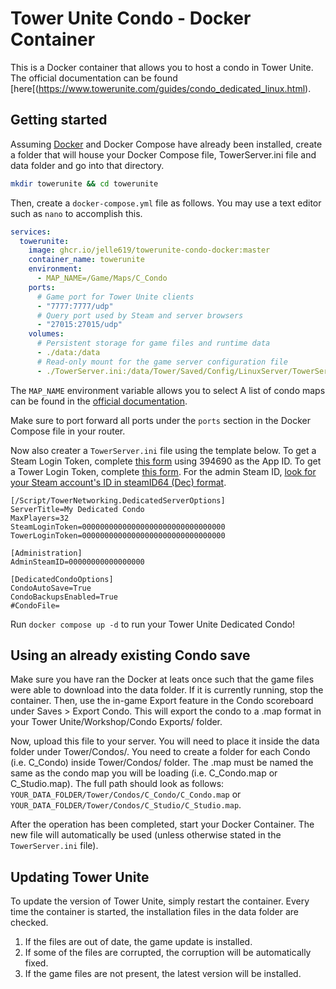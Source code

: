 # Tower Unite Condo - Docker Container
This is a Docker container that allows you to host a condo in Tower Unite. The official documentation can be found [here[(https://www.towerunite.com/guides/condo_dedicated_linux.html).

## Getting started
Assuming [Docker](https://docs.docker.com/engine/install/) and Docker Compose have already been installed, create a folder that will house your Docker Compose file, TowerServer.ini file and data folder and go into that directory.
```bash
mkdir towerunite && cd towerunite
```

Then, create a `docker-compose.yml` file as follows. You may use a text editor such as `nano` to accomplish this.

```yaml
services:
  towerunite:
    image: ghcr.io/jelle619/towerunite-condo-docker:master
    container_name: towerunite
    environment:
      - MAP_NAME=/Game/Maps/C_Condo
    ports:
      # Game port for Tower Unite clients
      - "7777:7777/udp"
      # Query port used by Steam and server browsers
      - "27015:27015/udp"
    volumes:
      # Persistent storage for game files and runtime data
      - ./data:/data
      # Read-only mount for the game server configuration file
      - ./TowerServer.ini:/data/Tower/Saved/Config/LinuxServer/TowerServer.ini
```

The `MAP_NAME` environment variable allows you to select A list of condo maps can be found in the [official documentation](https://www.towerunite.com/guides/condo_dedicated_linux.html#condo-map-list).

Make sure to port forward all ports under the `ports` section in the Docker Compose file in your router.

Now also creater a `TowerServer.ini` file using the template below. To get a Steam Login Token, complete [this form](https://steamcommunity.com/dev/managegameservers) using 394690 as the App ID. To get a Tower Login Token, complete [this form](https://moderation.towerunite.com/manage_game_servers.php). For the admin Steam ID, [look for your Steam account's ID in steamID64 (Dec) format](https://www.steamidfinder.com/).

```
[/Script/TowerNetworking.DedicatedServerOptions]
ServerTitle=My Dedicated Condo
MaxPlayers=32
SteamLoginToken=00000000000000000000000000000000
TowerLoginToken=00000000000000000000000000000000

[Administration]
AdminSteamID=00000000000000000

[DedicatedCondoOptions]
CondoAutoSave=True
CondoBackupsEnabled=True
#CondoFile=
```

Run `docker compose up -d` to run your Tower Unite Dedicated Condo!

## Using an already existing Condo save
Make sure you have ran the Docker at leats once such that the game files were able to download into the data folder. If it is currently running, stop the container. Then, use the in-game Export feature in the Condo scoreboard under Saves > Export Condo. This will export the condo to a .map format in your Tower Unite/Workshop/Condo Exports/ folder.

Now, upload this file to your server. You will need to place it inside the data folder under Tower/Condos/. You need to create a folder for each Condo (i.e. C_Condo) inside Tower/Condos/ folder. The .map must be named the same as the condo map you will be loading (i.e. C_Condo.map or C_Studio.map). The full path should look as follows: `YOUR_DATA_FOLDER/Tower/Condos/C_Condo/C_Condo.map` or `YOUR_DATA_FOLDER/Tower/Condos/C_Studio/C_Studio.map`.

After the operation has been completed, start your Docker Container. The new file will automatically be used (unless otherwise stated in the `TowerServer.ini` file).

## Updating Tower Unite
To update the version of Tower Unite, simply restart the container. Every time the container is started, the installation files in the data folder are checked.
1. If the files are out of date, the game update is installed.
2. If some of the files are corrupted, the corruption will be automatically fixed.
3. If the game files are not present, the latest version will be installed.
